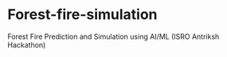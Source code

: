 # Forest-fire-simulation
Forest Fire Prediction and Simulation using AI/ML (ISRO Antriksh Hackathon)

